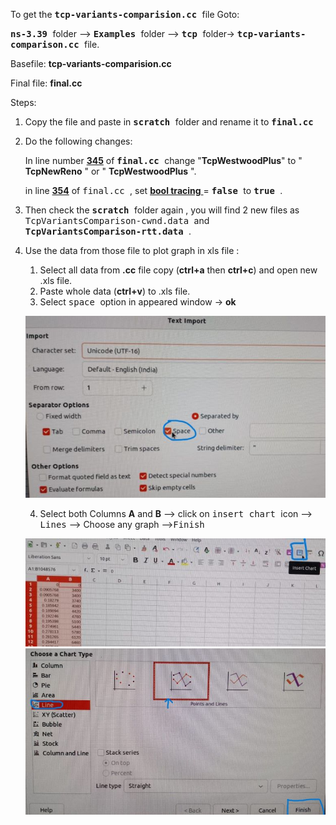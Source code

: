 To get the <kbd> **tcp-variants-comparision.cc** </kbd> file Goto:

<kbd>**ns-3.39** </kbd> folder --> <kbd> **Examples** </kbd> folder --> <kbd> **tcp** </kbd> folder-> <kbd> **tcp-variants-comparison.cc** </kbd> file.

Basefile: **tcp-variants-comparision.cc**

Final file: **final.cc**

Steps:

1. Copy the file and paste in <kbd> **scratch** </kbd> folder and rename it to <kbd> **final.cc** </kbd>

2. Do the following changes:

   In line number <ins>**345**</ins> of <kbd> **final.cc** </kbd> change "**TcpWestwoodPlus**" to " **TcpNewReno** " or " **TcpWestwoodPlus** ".

   in line <ins>**354**</ins> of <kbd> final.cc </kbd> , set <ins> **bool tracing** </ins> = <kbd> **false** </kbd> to <kbd> **true** </kbd>.

3. Then check the <kbd> **scratch** </kbd>folder again , you will find 2 new files as <kbd> TcpVariantsComparison-cwnd.data </kbd> and <kbd> **TcpVariantsComparison-rtt.data** </kbd>.

4. Use the data from those file to plot graph in xls file :

   1. Select all data from **.cc** file copy (**ctrl+a** then **ctrl+c**) and open new .xls file.
   2. Paste whole data (**ctrl+v**) to .xls file.
   3. Select <kbd> space </kbd>option in appeared window -> **ok**

   ![](img/space.jpg)

   4. Select both Columns **A** and **B** --> click on <kbd> insert chart </kbd> icon --> <kbd>Lines</kbd> --> Choose any graph --><kbd>Finish</kbd>

   ![](img/select.jpg)
   ![](img/graph.jpg)
